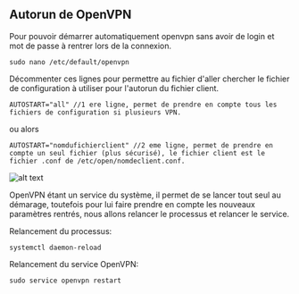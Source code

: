 Autorun de OpenVPN
---
Pour pouvoir démarrer automatiquement openvpn sans avoir de login et mot de passe à rentrer lors de la connexion.
```shell
sudo nano /etc/default/openvpn
```
Décommenter ces lignes pour permettre au fichier d'aller chercher le fichier de configuration à utiliser pour l'autorun du fichier client.
  
```shell
AUTOSTART="all" //1 ere ligne, permet de prendre en compte tous les fichiers de configuration si plusieurs VPN.
```
ou alors
```shell
AUTOSTART="nomdufichierclient" //2 eme ligne, permet de prendre en compte un seul fichier (plus sécurisé), le fichier client est le fichier .conf de /etc/open/nomdeclient.conf.
```

![alt text](https://github.com/Eixa6Info/eixa6_vpn/blob/master/Configuration/Client/3-Fichier%20systemctl%20(ouverture%20automatique%20de%20openvpn)/Fichier%20autorun%20default.png)


OpenVPN étant un service du système, il permet de se lancer tout seul au démarage, toutefois pour lui faire prendre en compte les nouveaux paramètres rentrés, nous allons relancer le processus et relancer le service.

Relancement du processus:
```shell
systemctl daemon-reload
```
  
Relancement du service OpenVPN:
```shell
sudo service openvpn restart
```
